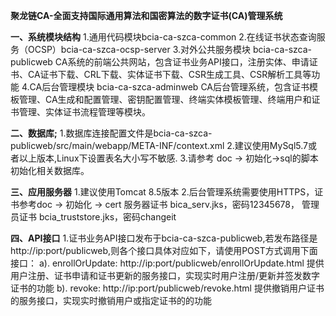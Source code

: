 **聚龙链CA-全面支持国际通用算法和国密算法的数字证书(CA)管理系统**

**一、系统模块结构**
1.通用代码模块bcia-ca-szca-common
2.在线证书状态查询服务（OCSP）bcia-ca-szca-ocsp-server
3.对外公共服务模块 bcia-ca-szca-publicweb
CA系统的前端公共网站，包含证书业务API接口，注册实体、申请证书、CA证书下载、CRL下载、实体证书下载、CSR生成工具、CSR解析工具等功能
4.CA后台管理模块 bcia-ca-szca-adminweb
CA后台管理系统，包含证书模板管理、CA生成和配置管理、密钥配置管理、终端实体模板管理、终端用户和证书管理、实体证书流程管理等模块。

**二、数据库;**
1.数据库连接配置文件是bcia-ca-szca-publicweb/src/main/webapp/META-INF/context.xml
2.建议使用MySql5.7或者以上版本,Linux下设置表名大小写不敏感.
3.请参考 doc -> 初始化->sql的脚本初始化相关数据库。

**三、应用服务器**
1.建议使用Tomcat 8.5版本
2.后台管理系统需要使用HTTPS，证书参考doc -> 初始化 -> cert
服务器证书 bica_serv.jks，密码12345678，
管理员证书 bcia_truststore.jks，密码changeit

**四、API接口**
1.证书业务API接口发布于bcia-ca-szca-publicweb,若发布路径是 http://ip:port/publicweb,则各个接口具体对应如下，请使用POST方式调用下面接口：
a). enrollOrUpdate: http://ip:port/publicweb/enrollOrUpdate.html
    提供用户注册、证书申请和证书更新的服务接口，实现实时用户注册/更新并签发数字证书的功能
b). revoke: http://ip:port/publicweb/revoke.html
    提供撤销用户证书的服务接口，实现实时撤销用户或指定证书的的功能

